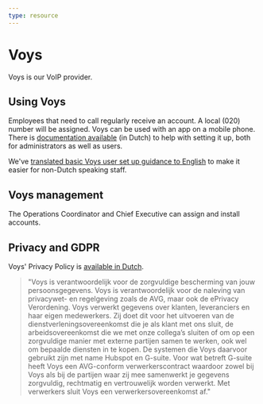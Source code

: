 ```yaml
---
type: resource
---
```


# Voys

Voys is our VoIP provider.

## Using Voys

Employees that need to call regularly receive an account. A local (020) number will be assigned. Voys can be used with an app on a mobile phone. There is [documentation available](https://www.voys.nl/hulp/toestellen/) (in Dutch) to help with setting it up, both for administrators as well as users.

We've [translated basic Voys user set up guidance to English](https://about.publiccode.net/activities/communication/managing-voip-phone-numbers.html) to make it easier for non-Dutch speaking staff.

## Voys management

The Operations Coordinator and Chief Executive can assign and install accounts.

## Privacy and GDPR

Voys' Privacy Policy is [available in Dutch](https://www.voys.nl/privacy-en-toegankelijkheid/).

> "Voys is verantwoordelijk voor de zorgvuldige bescherming van jouw persoonsgegevens. Voys is verantwoordelijk voor de naleving van privacywet- en regelgeving zoals de AVG, maar ook de ePrivacy Verordening. Voys verwerkt gegevens over klanten, leveranciers en haar eigen medewerkers. Zij doet dit voor het uitvoeren van de dienstverleningsovereenkomst die je als klant met ons sluit, de arbeidsovereenkomst die we met onze collega’s sluiten of om op een zorgvuldige manier met externe partijen samen te werken, ook wel om bepaalde diensten in te kopen. De systemen die Voys daarvoor gebruikt zijn met name Hubspot en G-suite. Voor wat betreft G-suite heeft Voys een AVG-conform verwerkerscontract waardoor zowel bij Voys als bij de partijen waar zij mee samenwerkt je gegevens zorgvuldig, rechtmatig en vertrouwelijk worden verwerkt. Met verwerkers sluit Voys een verwerkersovereenkomst af."
